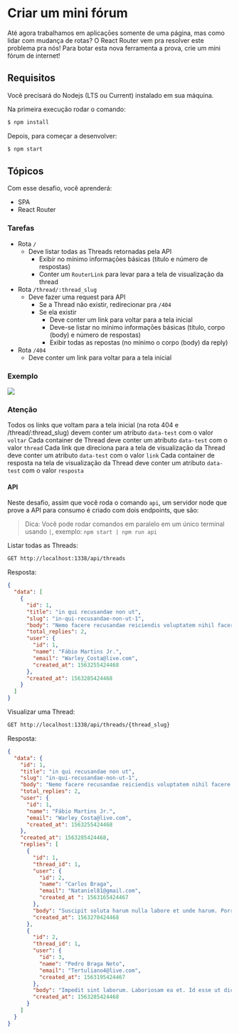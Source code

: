 # Criar um mini fórum

Até agora trabalhamos em aplicaçōes somente de uma página, mas como lidar com mudança de rotas? O React Router vem pra resolver este problema pra nós!
Para botar esta nova ferramenta a prova, crie um mini fórum de internet!

## Requisitos

Você precisará do Nodejs (LTS ou Current) instalado em sua máquina.

Na primeira execução rodar o comando:

```bash
$ npm install
```

Depois, para começar a desenvolver:

```bash
$ npm start
```

## Tópicos

Com esse desafio, você aprenderá:

- SPA
- React Router

### Tarefas

- Rota `/`
  - Deve listar todas as Threads retornadas pela API
    - Exibir no mínimo informaçōes básicas (título e número de respostas)
    - Conter um `RouterLink` para levar para a tela de visualização da thread
- Rota `/thread/:thread_slug`
  - Deve fazer uma request para API
    - Se a Thread não existir, redirecionar pra `/404`
    - Se ela existir
      - Deve conter um link para voltar para a tela inicial
      - Deve-se listar no mínimo informaçōes básicas (título, corpo (body) e número de respostas)
      - Exibir todas as repostas (no mínimo o corpo (body) da reply)
- Rota `/404`
  - Deve conter um link para voltar para a tela inicial

### Exemplo

![](https://codenation-challenges.s3-us-west-1.amazonaws.com/vue-4/27pkeDP.gif)

### Atenção

Todos os links que voltam para a tela inicial (na rota 404 e /thread/:thread_slug) devem conter um atributo `data-test` com o valor `voltar`
Cada container de Thread deve conter um atributo `data-test` com o valor `thread`
Cada link que direciona para a tela de visualização da Thread deve conter um atributo `data-test` com o valor `link`
Cada container de resposta na tela de visualização da Thread deve conter um atributo `data-test` com o valor `resposta`

#### API

Neste desafio, assim que você roda o comando `api`, um servidor node que prove a API para consumo é criado com dois endpoints, que são:

> Dica: Você pode rodar comandos em paralelo em um único terminal usando `|`, exemplo: `npm start | npm run api`

Listar todas as Threads:

```bash
GET http://localhost:1338/api/threads
```

Resposta:

```json
{
  "data": [
    {
      "id": 1,
      "title": "in qui recusandae non ut",
      "slug": "in-qui-recusandae-non-ut-1",
      "body": "Nemo facere recusandae reiciendis voluptatem nihil facere perferendis qui. Et nam voluptas itaque quibusdam aut. Dolor at repellendus debitis minima minus et velit nisi veniam. Nemo animi dolorem reprehenderit rem officia. Excepturi a nisi autem voluptate eos quis porro laborum. Voluptatem eaque at consequatur at dicta eum iste qui.",
      "total_replies": 2,
      "user": {
        "id": 1,
        "name": "Fábio Martins Jr.",
        "email": "Warley_Costa@live.com",
        "created_at": 1563255424468
      },
      "created_at": 1563285424468
    }
  ]
}
```

Visualizar uma Thread:

```bash
GET http://localhost:1338/api/threads/{thread_slug}
```

Resposta:

```json
{
  "data": {
    "id": 1,
    "title": "in qui recusandae non ut",
    "slug": "in-qui-recusandae-non-ut-1",
    "body": "Nemo facere recusandae reiciendis voluptatem nihil facere perferendis qui. Et nam voluptas itaque quibusdam aut. Dolor at repellendus debitis minima minus et velit nisi veniam. Nemo animi dolorem reprehenderit rem officia. Excepturi a nisi autem voluptate eos quis porro laborum. Voluptatem eaque at consequatur at dicta eum iste qui.",
    "total_replies": 2,
    "user": {
      "id": 1,
      "name": "Fábio Martins Jr.",
      "email": "Warley_Costa@live.com",
      "created_at": 1563255424468
    },
    "created_at": 1563285424468,
    "replies": [
      {
        "id": 1,
        "thread_id": 1,
        "user": {
          "id": 2,
          "name": "Carlos Braga",
          "email": "Nataniel81@gmail.com",
          "created_at ": 1563165424467
        },
        "body": "Suscipit soluta harum nulla labore et unde harum. Porro sunt voluptatem aspernatur rem sit sunt autem. Et cupiditate modi delectus harum. Iure dolorem laboriosam quis vel. Voluptatem beatae temporibus sapiente ut maxime sequi delectus tempora repellat.",
        "created_at": 1563270424468
      },
      {
        "id": 2,
        "thread_id": 1,
        "user": {
          "id": 3,
          "name": "Pedro Braga Neto",
          "email": "Tertuliano4@live.com",
          "created_at": 1563195424467
        },
        "body": "Impedit sint laborum. Laboriosam ea et. Id esse ut dicta id velit laborum deserunt numquam. Earum autem repellendus quos error exercitationem. Est qui recusandae minus quibusdam accusamus esse maiores eos.",
        "created_at": 1563285424468
      }
    ]
  }
}
```
